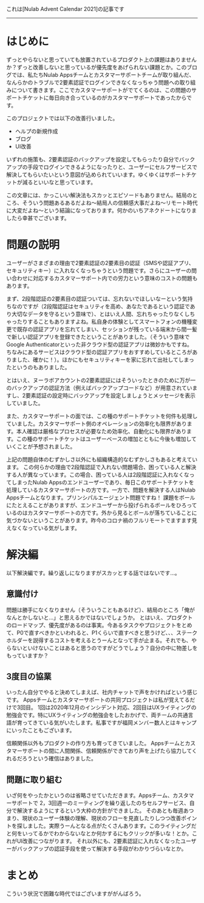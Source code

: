 これは[Nulab Advent Calendar 2021]の記事です

---
# はじめに
ずっとやらないと思っていても放置されているプロダクト上の課題はありませんか？ずっと改善しないと思っているが優先度をあげられない課題とか。このブログでは、私たちNulab Appsチームとカスタマーサポートチームが取り組んだ、なんらかのトラブルで2要素認証でログインできなくなっちゃう問題への取り組みについて書きます。ここでカスタマーサポートがでてくるのは、この問題のサポートチケットに毎日向き合っているのがカスタマーサポートであったからです。

このプロジェクトでは以下の改善行いました。
- ヘルプの新規作成
- ブログ
- UI改善

いずれの施策も、2要素認証のバックアップを設定してもらったり自分でバックアップの手段でログインできるようになったりと、ユーザーにセルフサービスで解決してもらいたいという意図が込められていいます。ゆくゆくはサポートチケットが減るといいなと思っています。

この文章には、かっこいい解決法もスカッとエピソードもありません。結局のところ、そういう問題あるあるだよね～結局人の信頼感大事だよね～リモート時代に大変だよね～という結論になっております。何かのいちアネクドートになりましたら幸甚でございます。

# 問題の説明

ユーザーがさまざまの理由で2要素認証の2要素目の認証（SMSや認証アプリ、セキュリティキー）に入れなくなっちゃうという問題です。さらにユーザーの問い合わせに対応するカスタマーサポート内での労力という意味のコストの問題もあります。

まず、2段階認証の2要素目の認証ついては、忘れないでほしいなーという気持ちなのですが（2段階認証はセキュリティを高め、あなたであるという認証であり大切なデータを守るという意味で）、とはいえ人間、忘れちゃったりなくしちゃったりすることもありますよね。私自身の体験としてスマートフォンの機種変更で既存の認証アプリを忘れてしまい、セッションが残っている端末から間一髪で新しい認証アプリを登録できたということがありました。（そういう意味でGoogle Authenticatorといった非クラウド型の認証アプリは微妙かもですね。ちなみにあるサービスはクラウド型の認証アプリをおすすめしているところがありました、確かに！）。ほかにもセキュリティキーを家に忘れて出社してしまったというのもありました。

とはいえ、ヌーラボアカウントの2要素認証にはそういったときのために万が一のバックアップの認証方法（例えばバックアップコードなど）が用意されていますし、2要素認証の設定時にバックアップを設定しましょうとメッセージを表示していました。

また、カスタマーサポートの面では、この種のサポートチケットを何件も処理していました。カスタマーサポート側のオペレーションの効率化も限界があります。本人確認は厳格なプロセスが必要なため効率化、自動化にも限界があります。この種のサポートチケットはユーザーベースの増加とともに今後も増加していくことが予想されました。

上記の問題自体のむずかしさ以外にも組織構造的なむずかしさもあると考えています。
この何らかの理由で2段階認証で入れない問題場合、困っている人と解決する人が異なっています。この場合、困っている人は2段階認証に入れなくなってしまったNulab Appsのエンドユーザーであり、毎日このサポートチケットを処理しているカスタマーサポートの方です。一方で、問題を解決する人はNulab Appsチームとなります。プリンシパルエージェント問題ですね！
課題をボールにたとえることがありますが、エンドユーザーから投げられるボールをひろっているのはカスタマーサポートの方です。外から見るとボールが落ちていることに気づかないということがあります。昨今のコロナ禍のフルリモートでますます見えなくなっている気がします。

# 解決編

以下解決編です。繰り返しになりますがスカッとする話ではないです…。

## 意識付け

問題は勝手になくなりません（そういうこともあるけど）、結局のところ「俺がなんとかしないと…」と思えるかではないでしょうか。
とはいえ、プロダクトのロードマップ、優先度があるのは事実。今あるタスクやプロジェクトをとめて、P0で直すべきかといわれると、P1くらいで直すべきと思うけど、、、ステークホルダーを説得するコストを考えるとうーんとなって手が止まる。それでも、やらないといけないことはあると思うのですがどうでしょう？自分の中に物差しをもっていますか？

## 3度目の協業
いったん自分でやると決めてしまえば、社内チャットで声をかければという感じです。
Appsチームとカスタマーサポートの共同プロジェクトは私が覚えてるだけで3回目。
1回は2020年12月のインシデント対応、2回目はUXライティングの勉強会です。特にUXライティングの勉強会をしたおかげで、両チームの共通言語が育ってきている気がいたします。私事ですが福岡メンバー数人とはキャンプにいったこともございます。

信頼関係以外もプロダクトの作り方も育ってきていました。
Appsチームとカスタマーサポートの間に人間関係、信頼関係ができており声を上げたら協力してくれるだろうという確信はありました。

## 問題に取り組む
いざ何をやったかというのは省略させていただきます。Appsチーム、カスタマーサポートで
2，3回週一のミーティングを繰り返したのちセルフサービス、自分で解決するようにするという大枠の方針ができました。
そのあとも毎週あつまり、現状のユーザー体験の理解、現状のフローを見直したりしつつ改善ポイントを探しました。実際うーんとなる点がたくさんあります。このライティングだと何をいってるかでわからないなとか何かするにもクリックが多いな！とか。これがUI改善につながります。
それ以外にも、2要素認証に入れなくなったユーザーがバックアップの認証手段を使って解決する手段がわかりづらいなとか。

# まとめ
こういう状況で困難な時代ではございますががんばろう。
